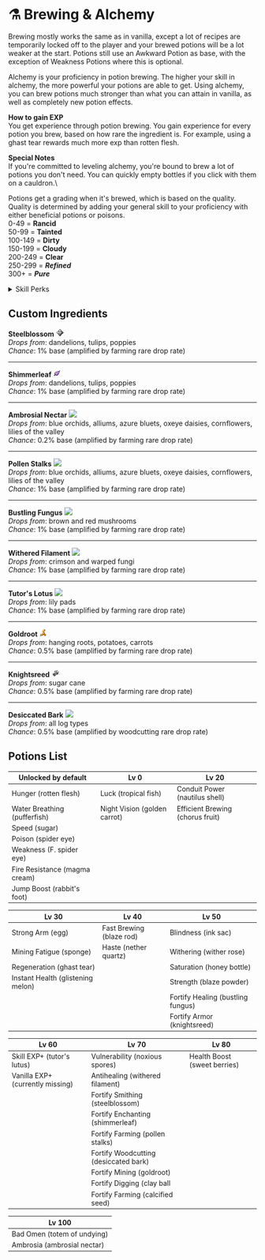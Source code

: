 # ⚗ Brewing & Alchemy

Brewing mostly works the same as in vanilla, except a lot of recipes are temporarily locked off to the player and your brewed potions will be a lot weaker at the start. Potions still use an Awkward Potion as base, with the exception of Weakness Potions where this is optional.

Alchemy is your proficiency in potion brewing. The higher your skill in alchemy, the more powerful your potions are able to get. Using alchemy, you can brew potions much stronger than what you can attain in vanilla, as well as completely new potion effects.

**How to gain EXP**\
You get experience through potion brewing. You gain experience for every potion you brew, based on how rare the ingredient is. For example, using a ghast tear rewards much more exp than rotten flesh.

**Special Notes**\
If you're committed to leveling alchemy, you're bound to brew a lot of potions you don't need. You can quickly empty bottles if you click with them on a cauldron.\


Potions get a grading when it's brewed, which is based on the quality.\
Quality is determined by adding your general skill to your proficiency with either beneficial potions or poisons.\
0-49 = **Rancid**\
50-99 = **Tainted**\
100-149 = **Dirty**\
150-199 = **Cloudy**\
200-249 = **Clear**\
250-299 = _**Refined**_\
300+ = _**Pure**_

<details>

<summary>Skill Perks</summary>

**Alchemy I-II-III-IV-V**\
Increases alchemy potency by 20-40-60-80-100\
Requires level 0-20-40-60-80

Each rank unlocks various new potion recipes, rank V comes with an additional 30% bonus to brewing speed.

***

**Beginner Medicationcraft**\
Beneficial potions are 20 points stronger. Unlocks potions of regeneration and instant health\
Requires level 30

***

**Efficient Alchemist**\
Brewing is 30% faster. Unlocks potions of Saturation, Strength, Fortify Armor, and Fortify Healing\
Requires level 50

***

**Great Power**\
Beneficial potions are 30 points stronger. Unlocks all fortify-type potions\
Requires level 70

***

**Beginner Poisoncraft**\
Poisons are 20 points stronger. Unlocks potions of Mining Fatigue and Strong Arm\
Requires level 30

***

**Witchcraft**\
You throw potions 50% further. Unlocks potions of Withering and Blindness\
Requires level 50

***

**Double toil and trouble**\
Poisons are 30 points stronger. You gain a 33% chance to not consume a brewing ingredient, a 20% chance to not consume thrown/drunk potions. Unlocks potion of Fragility and Curse.\
Requires level 70

***

**The Secrets of Transmutation**\
Unlocks the ability to brew Alchemic Precursor, a special type of potion capable of transmuting materials to other materials.\
Requires level 90

***

**Magnum Opus**\
Your alchemic precursor gains the ability to transmute copper to iron, iron to gold, and emerald to diamond. Also unlocks Enchanted Golden Apple recipe and Potion of Ambrosia\
Requires level 100

***

**Ascended Alchemy**\
Your potions are 50 points stronger and you brew them 40% faster. Unlocks Potion of War\
Requires level 100 and all perks unlocked

\


</details>

## Custom Ingredients

**Steelblossom**  ![](<../.gitbook/assets/steelblossom (1).png>)\
_Drops from_: dandelions, tulips, poppies\
_Chance_: 1% base (amplified by farming rare drop rate)

***

**Shimmerleaf** ![](../.gitbook/assets/shimmerleaf.png)\
_Drops from_: dandelions, tulips, poppies\
_Chance_: 1% base (amplified by farming rare drop rate)

***

**Ambrosial Nectar** ![](../.gitbook/assets/ambrosial\_nectar.png)\
_Drops from_: blue orchids, alliums, azure bluets, oxeye daisies, cornflowers, lilies of the valley\
_Chance_: 0.2% base (amplified by farming rare drop rate)

***

**Pollen Stalks** ![](../.gitbook/assets/pollen\_stalks.png)\
_Drops from_: blue orchids, alliums, azure bluets, oxeye daisies, cornflowers, lilies of the valley\
_Chance_: 1% base (amplified by farming rare drop rate)

***

**Bustling Fungus** ![](../.gitbook/assets/bustling\_fungus.png)\
_Drops from_: brown and red mushrooms\
_Chance_: 1% base (amplified by farming rare drop rate)

***

**Withered Filament** ![](../.gitbook/assets/withered\_filament.png)\
_Drops from_: crimson and warped fungi\
_Chance_: 1% base (amplified by farming rare drop rate)

***

**Tutor's Lotus** ![](../.gitbook/assets/tutor\_lotus.png)\
_Drops from_: lily pads\
_Chance_: 1% base (amplified by farming rare drop rate)

***

**Goldroot** ![](<../.gitbook/assets/goldroot (1).png>)\
_Drops from_: hanging roots, potatoes, carrots\
_Chance_: 0.5% base (amplified by farming rare drop rate)

***

**Knightsreed** ![](../.gitbook/assets/knightsreed.png)\
_Drops from_: sugar cane\
_Chance_: 0.5% base (amplified by farming rare drop rate)

***

**Desiccated Bark** ![](../.gitbook/assets/burnt\_bark.png)\
_Drops from_: all log types\
_Chance_: 0.5% base (amplified by woodcutting rare drop rate)

## Potions List

| Unlocked by default           | Lv 0                         | Lv 20                            |
| ----------------------------- | ---------------------------- | -------------------------------- |
| Hunger (rotten flesh)         | Luck (tropical fish)         | Conduit Power (nautilus shell)   |
| Water Breathing (pufferfish)  | Night Vision (golden carrot) | Efficient Brewing (chorus fruit) |
| Speed (sugar)                 |                              |                                  |
| Poison (spider eye)           |                              |                                  |
| Weakness (F. spider eye)      |                              |                                  |
| Fire Resistance (magma cream) |                              |                                  |
| Jump Boost (rabbit's foot)    |                              |                                  |

| Lv 30                             | Lv 40                    | Lv 50                             |
| --------------------------------- | ------------------------ | --------------------------------- |
| Strong Arm (egg)                  | Fast Brewing (blaze rod) | Blindness (ink sac)               |
| Mining Fatigue (sponge)           | Haste (nether quartz)    | Withering (wither rose)           |
| Regeneration (ghast tear)         |                          | Saturation (honey bottle)         |
| Instant Health (glistening melon) |                          | Strength (blaze powder)           |
|                                   |                          | Fortify Healing (bustling fungus) |
|                                   |                          | Fortify Armor (knightsreed)       |

| Lv 60                            | Lv 70                                 | Lv 80                        |
| -------------------------------- | ------------------------------------- | ---------------------------- |
| Skill EXP+ (tutor's lutus)       | Vulnerability (noxious spores)        | Health Boost (sweet berries) |
| Vanilla EXP+ (currently missing) | Antihealing (withered filament)       |                              |
|                                  | Fortify Smithing (steelblossom)       |                              |
|                                  | Fortify Enchanting (shimmerleaf)      |                              |
|                                  | Fortify Farming (pollen stalks)       |                              |
|                                  | Fortify Woodcutting (desiccated bark) |                              |
|                                  | Fortify Mining (goldroot)             |                              |
|                                  | Fortify Digging (clay ball            |                              |
|                                  | Fortify Farming (calcified seed)      |                              |

| Lv 100                      |
| --------------------------- |
| Bad Omen (totem of undying) |
| Ambrosia (ambrosial nectar) |
